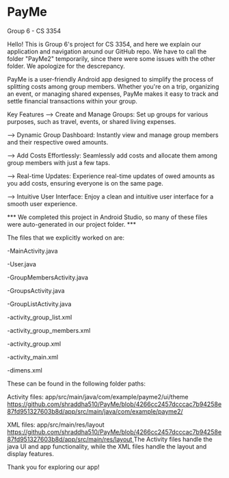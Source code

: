 # PayMe
Group 6 - CS 3354


Hello! This is Group 6's project for CS 3354, and here we explain our application and navigation around our GitHub repo. We have to call the folder "PayMe2" temporarily, since there were some issues with the other folder. We apologize for the descrepancy.

PayMe is a user-friendly Android app designed to simplify the process of splitting costs among group members. Whether you're on a trip, organizing an event, or managing shared expenses, PayMe makes it easy to track and settle financial transactions within your group.

Key Features
--> Create and Manage Groups: Set up groups for various purposes, such as travel, events, or shared living expenses.

--> Dynamic Group Dashboard: Instantly view and manage group members and their respective owed amounts.

--> Add Costs Effortlessly: Seamlessly add costs and allocate them among group members with just a few taps.

--> Real-time Updates: Experience real-time updates of owed amounts as you add costs, ensuring everyone is on the same page.

--> Intuitive User Interface: Enjoy a clean and intuitive user interface for a smooth user experience.


*** We completed this project in Android Studio, so many of these files were auto-generated in our project folder. ***

The files that we explicitly worked on are:

-MainActivity.java

-User.java

-GroupMembersActivity.java

-GroupsActivity.java

-GroupListActivity.java

-activity_group_list.xml

-activity_group_members.xml

-activity_group.xml

-activity_main.xml

-dimens.xml


These can be found in the following folder paths:

Activity files:
app/src/main/java/com/example/payme2/ui/theme
[https://github.com/shraddha510/PayMe/blob/4266cc2457dcccac7b94258e87fd951327603b8d/app/src/main/java/com/example/payme2/
](https://github.com/shraddha510/PayMe2/tree/main/app/src/main/java/com/example/payme2)

XML files:
app/src/main/res/layout
[https://github.com/shraddha510/PayMe/blob/4266cc2457dcccac7b94258e87fd951327603b8d/app/src/main/res/layout
](https://github.com/shraddha510/PayMe2/tree/main/app/src/main/res/layout)
The Activity files handle the java UI and app functionality, while the XML files handle the layout and display features.


Thank you for exploring our app!
